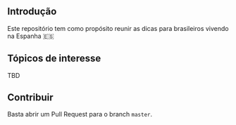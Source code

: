 ## Introdução

Este repositório tem como propósito reunir as dicas para brasileiros vivendo na Espanha 🇪🇸

## Tópicos de interesse

TBD

## Contribuir

Basta abrir um Pull Request para o branch `master`.